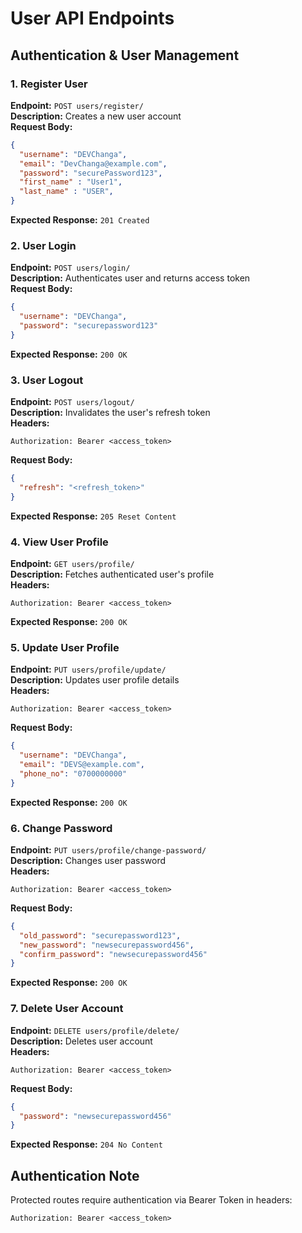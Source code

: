 # User API Endpoints

## Authentication & User Management

### 1. Register User
**Endpoint:** `POST users/register/`  
**Description:** Creates a new user account  
**Request Body:**
```json
{
  "username": "DEVChanga",
  "email": "DevChanga@example.com",
  "password": "securePassword123",
  "first_name" : "User1",
  "last_name" : "USER",
}
```
**Expected Response:** `201 Created`

### 2. User Login
**Endpoint:** `POST users/login/`  
**Description:** Authenticates user and returns access token  
**Request Body:**
```json
{
  "username": "DEVChanga",
  "password": "securepassword123"
}
```
**Expected Response:** `200 OK`

### 3. User Logout
**Endpoint:** `POST users/logout/`  
**Description:** Invalidates the user's refresh token  
**Headers:**
```http
Authorization: Bearer <access_token>
```
**Request Body:**
```json
{
  "refresh": "<refresh_token>"
}
```
**Expected Response:** `205 Reset Content`

### 4. View User Profile
**Endpoint:** `GET users/profile/`  
**Description:** Fetches authenticated user's profile  
**Headers:**
```http
Authorization: Bearer <access_token>
```
**Expected Response:** `200 OK`

### 5. Update User Profile
**Endpoint:** `PUT users/profile/update/`  
**Description:** Updates user profile details  
**Headers:**
```http
Authorization: Bearer <access_token>
```
**Request Body:**
```json
{
  "username": "DEVChanga",
  "email": "DEVS@example.com",
  "phone_no": "0700000000"
}
```
**Expected Response:** `200 OK`

### 6. Change Password
**Endpoint:** `PUT users/profile/change-password/`  
**Description:** Changes user password  
**Headers:**
```http
Authorization: Bearer <access_token>
```
**Request Body:**
```json
{
  "old_password": "securepassword123",
  "new_password": "newsecurepassword456",
  "confirm_password": "newsecurepassword456"
}
```
**Expected Response:** `200 OK`

### 7. Delete User Account
**Endpoint:** `DELETE users/profile/delete/`  
**Description:** Deletes user account  
**Headers:**
```http
Authorization: Bearer <access_token>
```
**Request Body:**
```json
{
  "password": "newsecurepassword456"
}
```
**Expected Response:** `204 No Content`

## Authentication Note
Protected routes require authentication via Bearer Token in headers:
```http
Authorization: Bearer <access_token>
```
